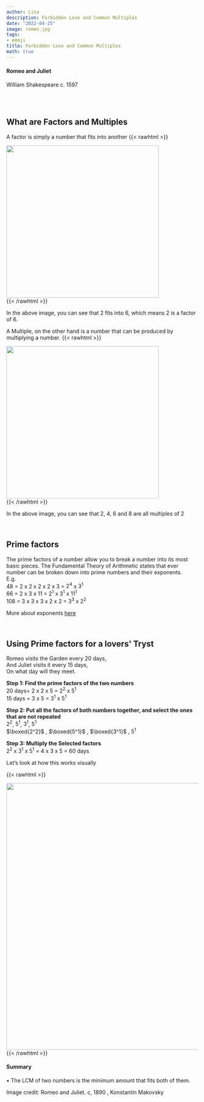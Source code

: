 ```yaml
---
author: Lisa
description: Forbidden Love and Common Multiples
date: "2022-04-25"
image: romeo.jpg
tags:
- emoji
title: Forbidden Love and Common Multiples
math: true
---
```

#### Romeo and Juliet
William Shakespeare c. 1597  
&nbsp;

&nbsp;


## What are Factors and Multiples

A factor is simply a number that fits into another
{{< rawhtml >}}
<div class="center">
<img src="/images/2factors.png" style="width:400px;">
</div>
{{< /rawhtml >}}

In the above image, you can see that 2 fits into 6, which means 2 is a factor of 6.

A Multiple, on the other hand is a number that can be produced by multiplying a number.
{{< rawhtml >}}
<div class="center">
<img src="/images/multiples.png" style="width:400px;">
</div>
{{< /rawhtml >}}

In the above image, you can see that 2, 4, 6 and 8 are all multiples of 2
&nbsp;

&nbsp;

## Prime factors

The prime factors of a number allow you to break a number into its most basic pieces.
The Fundamental Theory of Arithmetic states that ever number can be broken down into prime numbers and their exponents.  
E.g.  
48 = 2 x 2 x 2 x 2 x 3 = $2^4$  x $3^1$  
66 = 2 x 3 x 11 = $2^1$ x $3^1$ x $11^1$  
108 = 3 x 3 x 3 x 2 x 2 = $3^3$  x $2^2$  

More about exponents [here](/post/exponents-and-st.-ives)
&nbsp;

&nbsp;

## Using Prime factors for a lovers' Tryst  
Romeo visits the Garden every 20 days,  
And Juliet visits it every 15 days,  
On what day will they meet.  

**Step 1: Find the prime factors of the two numbers**    
20 days= 2 x 2 x 5 =  $2^2$  x $5^1$  
15 days = 3 x 5 = $3^1$  x $5^1$  

**Step 2: Put all the factors of both numbers together, and select the ones that are not repeated**    
$2^2$,  $5^1$, $3^1$,  $5^1$  
$\boxed{2^2}$ ,  $\boxed{5^1}$ , $\boxed{3^1}$ , $5^1$ 

**Step 3: Multiply the Selected factors**   
$2^2$ x $3^1$ x $5^1$ = $4$ x $3$ x $5$ = $60$ days  


Let’s look at how this works visually  

{{< rawhtml >}}  
<div class="center">
<img src="/images/garden.png" style="width:700px;">
</div>
{{< /rawhtml >}}

#### Summary  
• The LCM of two numbers is the minimum amount that fits both of them.



Image credit: Romeo and Juliet. c, 1890 , Konstantin Makovsky